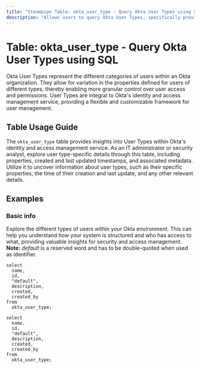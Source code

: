 ```yaml
---
title: "Steampipe Table: okta_user_type - Query Okta User Types using SQL"
description: "Allows users to query Okta User Types, specifically providing access to user type properties and metadata for better user management and classification."
---
```


# Table: okta_user_type - Query Okta User Types using SQL

Okta User Types represent the different categories of users within an Okta organization. They allow for variation in the properties defined for users of different types, thereby enabling more granular control over user access and permissions. User Types are integral to Okta's identity and access management service, providing a flexible and customizable framework for user management.

## Table Usage Guide

The `okta_user_type` table provides insights into User Types within Okta's identity and access management service. As an IT administrator or security analyst, explore user type-specific details through this table, including properties, created and last updated timestamps, and associated metadata. Utilize it to uncover information about user types, such as their specific properties, the time of their creation and last update, and any other relevant details.

## Examples

### Basic info
Explore the different types of users within your Okta environment. This can help you understand how your system is structured and who has access to what, providing valuable insights for security and access management.
**Note:** _default_ is a reserved word and has to be double-quoted when used as identifier.


```sql+postgres
select
  name,
  id,
  "default",
  description,
  created,
  created_by
from
  okta_user_type;
```

```sql+sqlite
select
  name,
  id,
  "default",
  description,
  created,
  created_by
from
  okta_user_type;
```